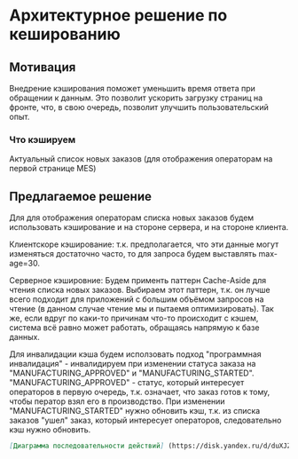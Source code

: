 # Архитектурное решение по кешированию

## Мотивация
Внедрение кэширования поможет уменьшить время ответа при обращении к данным.
Это позволит ускорить загрузку страниц на фронте, что, в свою очередь,
позволит улучшить пользовательский опыт.

### Что кэшируем
Актуальный список новых заказов (для отображения операторам на первой странице MES)

## Предлагаемое решение
Для для отображения операторам списка новых заказов будем использовать кэширование и на стороне сервера,
и на стороне клиента.

Клиентскоре кэширование: т.к. предполагается, что эти данные могут изменяться достаточно часто,
то для запроса будем выставлять max-age=30.

Серверное кэшировние: Будем применть паттерн Cache-Aside для чтения списка новых заказов. Выбираем этот паттерн, т.к. он лучше всего подходит для 
приложений с большим объёмом запросов на чтение (в данном случае чтение мы и пытаемя оптимизировать). Так же,
если вдруг по каки-то причинам что-то происходит с кэшем, система всё равно может работать, обращаясь напрямую к базе данных.

Для инвалидации кэша будем исползовать подход "программная инвалидация" - инвалидируем
при изменении статуса заказа на "MANUFACTURING_APPROVED" и "MANUFACTURING_STARTED".
"MANUFACTURING_APPROVED" - статус, который интересует операторов в первую очередь, т.к. означает, что заказ готов к тому,
чтобы ператор взял его в производство.
При изменении "MANUFACTURING_STARTED" нужно обновить кэш, т.к. из списка заказов "ушел" заказ, который интересует операторов,
следовательно кэш нужно обновить.

```markdown
[Диаграмма последовательности действий] (https://disk.yandex.ru/d/duXJZofzzfJFaQ)
```
